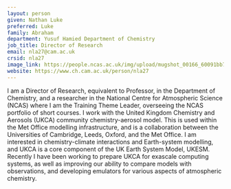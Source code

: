 ```yaml
---
layout: person
given: Nathan Luke
preferred: Luke
family: Abraham
department: Yusuf Hamied Department of Chemistry
job_title: Director of Research
email: nla27@cam.ac.uk
crsid: nla27
image_link: https://people.ncas.ac.uk/img/upload/mugshot_00166_60091bb7c9b2e9d3484832d580233ff8b5ad44cf.jpg
website: https://www.ch.cam.ac.uk/person/nla27
---
```


I am a Director of Research, equivalent to Professor, in the Department of Chemistry, and a researcher in the National Centre for Atmospheric Science (NCAS) where I am the Training Theme Leader, overseeing the NCAS portfolio of short courses.  I work with the United Kingdom Chemistry and Aerosols (UKCA) community chemistry-aerosol model. This is used within the Met Office modelling infrastructure, and is a collaboration between the Universities of Cambridge, Leeds, Oxford, and the Met Office.  I am interested in chemistry-climate interactions and Earth-system modelling, and UKCA is a core component of the UK Earth System Model, UKESM. Recently I have been working to prepare UKCA for exascale computing systems, as well as improving our ability to compare models with observations, and developing emulators for various aspects of atmospheric chemistry.